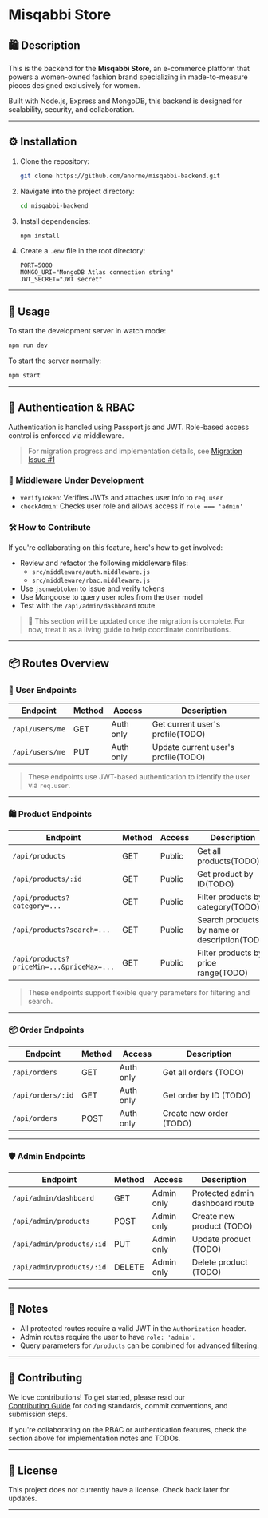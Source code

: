 # Misqabbi Store

## 🛍️ Description

This is the backend for the **Misqabbi Store**, an e-commerce platform that powers a women-owned fashion brand specializing in made-to-measure pieces designed exclusively for women.

Built with Node.js, Express and MongoDB, this backend is designed for scalability, security, and collaboration.

---

## ⚙️ Installation

1. Clone the repository:

   ```bash
   git clone https://github.com/anorme/misqabbi-backend.git
   ```

2. Navigate into the project directory:

   ```bash
   cd misqabbi-backend
   ```

3. Install dependencies:

   ```bash
   npm install
   ```

4. Create a `.env` file in the root directory:
   ```env
   PORT=5000
   MONGO_URI="MongoDB Atlas connection string"
   JWT_SECRET="JWT secret"
   ```

---

## 🚀 Usage

To start the development server in watch mode:

```bash
npm run dev
```

To start the server normally:

```bash
npm start
```

---

## 🔐 Authentication & RBAC

Authentication is handled using Passport.js and JWT. Role-based access control is enforced via middleware.

> For migration progress and implementation details, see [Migration Issue #1](https://github.com/anorme/misqabbi-store/issues/1)

### 🔧 Middleware Under Development

- `verifyToken`: Verifies JWTs and attaches user info to `req.user`
- `checkAdmin`: Checks user role and allows access if `role === 'admin'`

### 🛠️ How to Contribute

If you're collaborating on this feature, here's how to get involved:

- Review and refactor the following middleware files:
  - `src/middleware/auth.middleware.js`
  - `src/middleware/rbac.middleware.js`
- Use `jsonwebtoken` to issue and verify tokens
- Use Mongoose to query user roles from the `User` model
- Test with the `/api/admin/dashboard` route

> 🔄 This section will be updated once the migration is complete. For now, treat it as a living guide to help coordinate contributions.

---

## 📦 Routes Overview

### 👤 User Endpoints

| Endpoint        | Method | Access    | Description                         |
| --------------- | ------ | --------- | ----------------------------------- |
| `/api/users/me` | GET    | Auth only | Get current user's profile(TODO)    |
| `/api/users/me` | PUT    | Auth only | Update current user's profile(TODO) |

> These endpoints use JWT-based authentication to identify the user via `req.user`.

---

### 🛍️ Product Endpoints

| Endpoint                                  | Method | Access | Description                                  |
| ----------------------------------------- | ------ | ------ | -------------------------------------------- |
| `/api/products`                           | GET    | Public | Get all products(TODO)                       |
| `/api/products/:id`                       | GET    | Public | Get product by ID(TODO)                      |
| `/api/products?category=...`              | GET    | Public | Filter products by category(TODO)            |
| `/api/products?search=...`                | GET    | Public | Search products by name or description(TODO) |
| `/api/products?priceMin=...&priceMax=...` | GET    | Public | Filter products by price range(TODO)         |

> These endpoints support flexible query parameters for filtering and search.

---

### 📦 Order Endpoints

| Endpoint          | Method | Access    | Description             |
| ----------------- | ------ | --------- | ----------------------- |
| `/api/orders`     | GET    | Auth only | Get all orders (TODO)   |
| `/api/orders/:id` | GET    | Auth only | Get order by ID (TODO)  |
| `/api/orders`     | POST   | Auth only | Create new order (TODO) |

---

### 🛡️ Admin Endpoints

| Endpoint                  | Method | Access     | Description                     |
| ------------------------- | ------ | ---------- | ------------------------------- |
| `/api/admin/dashboard`    | GET    | Admin only | Protected admin dashboard route |
| `/api/admin/products`     | POST   | Admin only | Create new product (TODO)       |
| `/api/admin/products/:id` | PUT    | Admin only | Update product (TODO)           |
| `/api/admin/products/:id` | DELETE | Admin only | Delete product (TODO)           |

---

## 🧠 Notes

- All protected routes require a valid JWT in the `Authorization` header.
- Admin routes require the user to have `role: 'admin'`.
- Query parameters for `/products` can be combined for advanced filtering.

---

## 🤝 Contributing

We love contributions! To get started, please read our  
[Contributing Guide](CONTRIBUTING.md) for coding standards, commit conventions, and submission steps.

If you're collaborating on the RBAC or authentication features, check the section above for implementation notes and TODOs.

---

## 📄 License

This project does not currently have a license. Check back later for updates.

---

